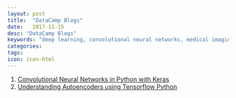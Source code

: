 ```yaml
---
layout: post
title:  "DataCamp Blogs"
date:   2017-11-15
desc: "DataCamp Blogs"
keywords: "deep learning, convolutional neural networks, medical imaging, autoencoders"
categories:
tags: 
icon: icon-html
---
```


<ol>
<li> <a href="https://www.datacamp.com/community/tutorials/convolutional-neural-networks-python" target="_blank">Convolutional Neural Networks in Python with Keras</a> </li>

<li><a href="https://www.learnopencv.com/understanding-autoencoders-using-tensorflow-python/" target="_blank">Understanding Autoencoders using Tensorflow Python</a></li>
</ol>
